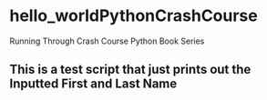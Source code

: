# hello_worldPythonCrashCourse
Running Through Crash Course Python Book Series

## This is a test script that just prints out the Inputted First and Last Name
